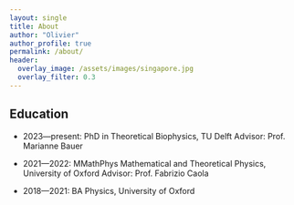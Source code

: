 ```yaml
---
layout: single
title: About
author: "Olivier"
author_profile: true
permalink: /about/
header:
  overlay_image: /assets/images/singapore.jpg
  overlay_filter: 0.3
---
```


<script
  src="https://cdn.mathjax.org/mathjax/latest/MathJax.js?config=TeX-AMS-MML_HTMLorMML"
  type="text/javascript">
</script>


## Education
- 2023&mdash;present: PhD in Theoretical Biophysics, TU Delft
Advisor: Prof. Marianne Bauer

- 2021&mdash;2022: MMathPhys Mathematical and Theoretical Physics, University of Oxford
Advisor: Prof. Fabrizio Caola

- 2018&mdash;2021: BA Physics, University of Oxford  

